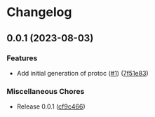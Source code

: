 # Changelog

## 0.0.1 (2023-08-03)


### Features

* Add initial generation of protoc  ([#1](https://github.com/cloudquery/plugin-pb-js/issues/1)) ([7f51e83](https://github.com/cloudquery/plugin-pb-js/commit/7f51e83e4854afd3ed58d6f4bb562914af5c1a96))


### Miscellaneous Chores

* Release 0.0.1 ([cf9c466](https://github.com/cloudquery/plugin-pb-js/commit/cf9c466ebed3a3dbe26b5794f079828ccc291e06))
